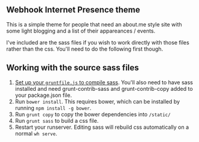 ## Webhook Internet Presence theme

This is a simple theme for people that need an about.me style site with some light
blogging and a list of their appareances / events. 

I've included are the sass files if you wish to work directly with those files rather than the css.
You'll need to do the following first though.

## Working with the source sass files

1. [Set up your `gruntfile.js` to compile sass](https://gist.github.com/snide/aa6e2196e220fed2df46#file-gistfile1-txt-L35). You'll also need to have sass installed and need grunt-contrib-sass and grunt-contrib-copy added to your package.json file.
3. Run `bower install`. This requires bower, which can be installed by running `npm install -g bower`.
4. Run `grunt copy` to copy the bower dependencies into `/static/`
5. Run `grunt sass` to build a css file.
6. Restart your runserver. Editing sass will rebuild css automatically on a normal `wh serve`.
